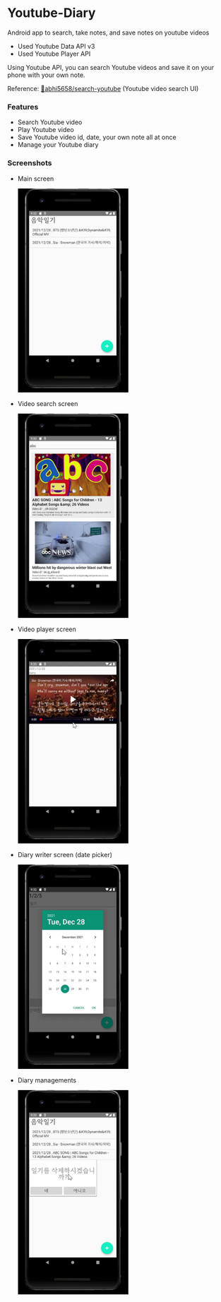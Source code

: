 # Youtube-Diary
Android app to search, take notes, and save notes on youtube videos
- Used Youtube Data API v3
- Used Youtube Player API

Using Youtube API, you can search Youtube videos and save it on your phone with your own note.

Reference: [🔗abhi5658/search-youtube](https://github.com/abhi5658/search-youtube) (Youtube video search UI)


### Features
- Search Youtube video
- Play Youtube video
- Save Youtube video id, date, your own note all at once
- Manage your Youtube diary

### Screenshots
- Main screen

  <img src="https://raw.githubusercontent.com/jwkimOwl/Youtube-Diary/master/screenshots/3.png" width="250">
- Video search screen
  
  <img src="https://raw.githubusercontent.com/jwkimOwl/Youtube-Diary/master/screenshots/5.png" width="250">
- Video player screen

  <img src="https://raw.githubusercontent.com/jwkimOwl/Youtube-Diary/master/screenshots/6.png" width="250">
- Diary writer screen (date picker)

  <img src="https://raw.githubusercontent.com/jwkimOwl/Youtube-Diary/master/screenshots/4.png" width="250">
- Diary managements

  <img src="https://raw.githubusercontent.com/jwkimOwl/Youtube-Diary/master/screenshots/7.png" width="250">
